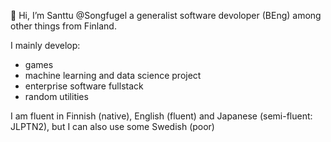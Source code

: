 👋 Hi, I’m Santtu @Songfugel a generalist software devoloper (BEng) among other things from Finland.

I mainly develop:
  - games
  - machine learning and data science project
  - enterprise software fullstack
  - random utilities

I am fluent in Finnish (native), English (fluent) and Japanese (semi-fluent: JLPTN2), but I can also use some Swedish (poor)

